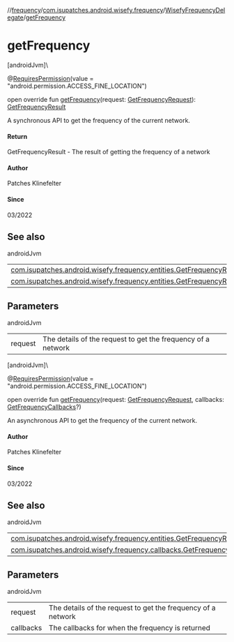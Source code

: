 //[frequency](../../../index.md)/[com.isupatches.android.wisefy.frequency](../index.md)/[WisefyFrequencyDelegate](index.md)/[getFrequency](get-frequency.md)

# getFrequency

[androidJvm]\

@[RequiresPermission](https://developer.android.com/reference/kotlin/androidx/annotation/RequiresPermission.html)(value = &quot;android.permission.ACCESS_FINE_LOCATION&quot;)

open override fun [getFrequency](get-frequency.md)(request: [GetFrequencyRequest](../../com.isupatches.android.wisefy.frequency.entities/-get-frequency-request/index.md)): [GetFrequencyResult](../../com.isupatches.android.wisefy.frequency.entities/-get-frequency-result/index.md)

A synchronous API to get the frequency of the current network.

#### Return

GetFrequencyResult - The result of getting the frequency of a network

#### Author

Patches Klinefelter

#### Since

03/2022

## See also

androidJvm

| | |
|---|---|
| [com.isupatches.android.wisefy.frequency.entities.GetFrequencyRequest](../../com.isupatches.android.wisefy.frequency.entities/-get-frequency-request/index.md) |  |
| [com.isupatches.android.wisefy.frequency.entities.GetFrequencyResult](../../com.isupatches.android.wisefy.frequency.entities/-get-frequency-result/index.md) |  |

## Parameters

androidJvm

| | |
|---|---|
| request | The details of the request to get the frequency of a network |

[androidJvm]\

@[RequiresPermission](https://developer.android.com/reference/kotlin/androidx/annotation/RequiresPermission.html)(value = &quot;android.permission.ACCESS_FINE_LOCATION&quot;)

open override fun [getFrequency](get-frequency.md)(request: [GetFrequencyRequest](../../com.isupatches.android.wisefy.frequency.entities/-get-frequency-request/index.md), callbacks: [GetFrequencyCallbacks](../../com.isupatches.android.wisefy.frequency.callbacks/-get-frequency-callbacks/index.md)?)

An asynchronous API to get the frequency of the current network.

#### Author

Patches Klinefelter

#### Since

03/2022

## See also

androidJvm

| | |
|---|---|
| [com.isupatches.android.wisefy.frequency.entities.GetFrequencyRequest](../../com.isupatches.android.wisefy.frequency.entities/-get-frequency-request/index.md) |  |
| [com.isupatches.android.wisefy.frequency.callbacks.GetFrequencyCallbacks](../../com.isupatches.android.wisefy.frequency.callbacks/-get-frequency-callbacks/index.md) |  |

## Parameters

androidJvm

| | |
|---|---|
| request | The details of the request to get the frequency of a network |
| callbacks | The callbacks for when the frequency is returned |
